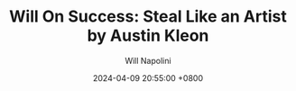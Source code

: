 ---
title: "Will On Success: Steal Like an Artist by Austin Kleon"
author: Will Napolini
date: 2024-04-09 20:55:00 +0800
categories: [Mindset, Book-summaries]
tags:
  [
    steal-like-an-artist,
    austin-kleon,
    creativity,
    inspiration,
    art,
    writing,
    innovation,
    thinking,
    originality,
    stealing-ideas,
    creative-process,
    artists,
    copywriting,
    intellectual-property,
    artistic-inspiration,
    writing-techniques,
    creative-thinking,
    ideas,
    copying-and-imitation,
    art-business,
    copyright,
    plagiarism,
    creative-career,
    success-in-art,
    becoming-an-artist
  ]
image: https://pbs.twimg.com/media/GO16kg2XIAAi8DD?format=jpg&name=large
alt: "Will On Success: Steal Like an Artist by Austin Kleon"
fallback:
  - 
  # Replace with the URL of your backup image
  -
  # Replace with the URL of your backup image
---